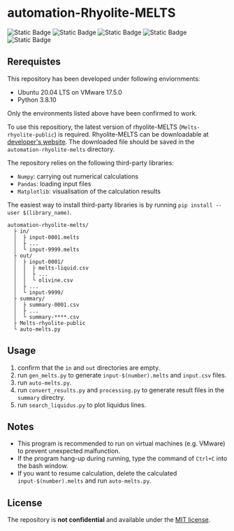 # automation-Rhyolite-MELTS

![Static Badge](https://img.shields.io/badge/Rhyolite--MELTS-1.2.0-blue?style=flat-square)
![Static Badge](https://img.shields.io/badge/Ubuntu-20.04_LTS-blue?style=flat-square&logo=Ubuntu)
![Static Badge](https://img.shields.io/badge/Python-3.8-blue?style=flat-square&logo=python)
![Static Badge](https://img.shields.io/badge/License-MIT-blue?style=flat-square)
![Static Badge](https://img.shields.io/badge/Earth_science-Volcanology-blue?style=flat-square)

## Rerequistes
This repository has been developed under following enviornments:
- Ubuntu 20.04 LTS on VMware 17.5.0
- Python 3.8.10

Only the environments listed above have been confirmed to work.

To use this repositiory, the latest version of rhyolite-MELTS (`Melts-rhyolite-public`) is required. Rhyolite-MELTS can be downloadable at [developer's website](https://melts.ofm-research.org/unix.html). The downloaded file should be saved in the `automation-rhyolite-melts` directory.

The repository relies on the following third-party libraries:
- `Numpy`: carrying out numerical calculations
- `Pandas`: loading input files
- `Matplotlib`: visualisation of the calculation results

The easiest way to install third-party libraries is by running `pip install --user $(library_name)`.

```
automation-rhyolite-melts/
  ├ in/
  │  ├ input-0001.melts
  │  ├ ...
  │  └ input-9999.melts
  ├ out/
  │  ├ input-0001/
  │  │  ├ melts-liquid.csv
  │  │  ├ ...
  │  │  └ olivine.csv
  │  ├ ...
  │  └ input-9999/
  ├ summary/
  │  ├ summary-0001.csv
  │  ├ ...
  │  └ summary-****.csv
  ├ Melts-rhyolite-public
  └ auto-melts.py
```

## Usage
1. confirm that the `in` and `out` directories are empty.
1. run `gen_melts.py` to generate `input-$(number).melts` and `input.csv` files.
1. run `auto-melts.py`.
1. run `convert_results.py` and `processing.py` to generate result files in the `summary` directry.
1. run `search_liquidus.py` to plot liquidus lines.

## Notes
- This program is recommended to run on virtual machines (e.g. VMware) to prevent unexpected malfunction.
- If the program hang-up during running, type the command of `Ctrl+C` into the bash window.
- If you want to resume calculation, delete the calculated `input-$(number).melts` and run `auto-melts.py`.

## License
The repository is **not confidential** and available under the [MIT license](https://opensource.org/license/mit/).